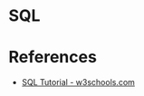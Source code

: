 # SQL

# References

- [SQL Tutorial - w3schools.com](https://www.w3schools.com/sql/sql_create_table.asp) 
